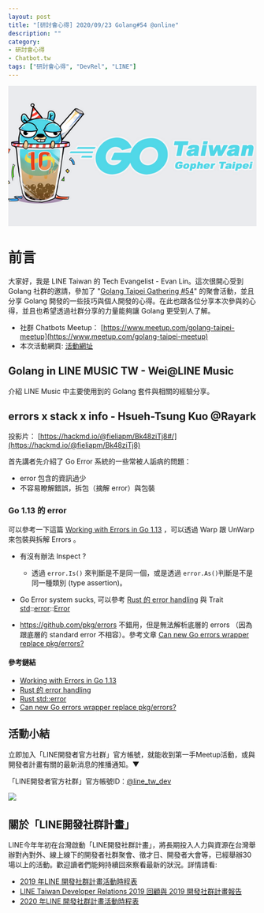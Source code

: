 ```yaml
---
layout: post
title: "[研討會心得] 2020/09/23 Golang#54 @online"
description: ""
category: 
- 研討會心得
- Chatbot.tw
tags: ["研討會心得", "DevRel", "LINE"]
---
```


![](../images/2020/gtg.jpeg)

# 前言

大家好，我是 LINE Taiwan 的 Tech Evangelist - Evan Lin。這次很開心受到 Golang 社群的邀請，參加了 "[Golang Taipei Gathering #54](https://www.meetup.com/golang-taipei-meetup/events/272926722/)" 的聚會活動，並且分享 Golang 開發的一些技巧與個人開發的心得。在此也跟各位分享本次參與的心得，並且也希望透過社群分享的力量能夠讓 Golang 更受到人了解。  

- 社群 Chatbots Meetup： [https://www.meetup.com/golang-taipei-meetup](https://www.meetup.com/golang-taipei-meetup) 
- 本次活動網頁:  [活動網址](https://www.meetup.com/golang-taipei-meetup/events/272926722/)﻿





## Golang in LINE MUSIC TW -  Wei@LINE Music 

<script async class="speakerdeck-embed" data-id="2865bb1c091b4210b4852bb76828a769" data-ratio="1.77777777777778" src="//speakerdeck.com/assets/embed.js"></script>

介紹 LINE Music 中主要使用到的 Golang 套件與相關的經驗分享。



## errors x stack x info -  Hsueh-Tsung Kuo @Rayark 

投影片：  [https://hackmd.io/@fieliapm/Bk48ziTj8#/](https://hackmd.io/@fieliapm/Bk48ziTj8)

首先講者先介紹了 Go Error 系統的一些常被人詬病的問題：

- error 包含的資訊過少
- 不容易瞭解錯誤，拆包（摘解 error）與包裝

### Go 1.13 的 error 

可以參考一下這篇 [Working with Errors in Go 1.13](https://blog.golang.org/go1.13-errors) ，可以透過 Warp 跟 UnWarp 來包裝與拆解 Errors 。

- 有沒有辦法 Inspect ?
  - 透過 `error.Is()` 來判斷是不是同一個，或是透過 `error.As()`判斷是不是同一種類別 (type assertion)。

-  Go Error system sucks, 可以參考 [Rust 的 error handling](https://doc.rust-lang.org/book/ch09-00-error-handling.html) 與 Trait [std](https://doc.rust-lang.org/std/index.html)::[error](https://doc.rust-lang.org/std/error/index.html)::[Error](https://doc.rust-lang.org/std/error/trait.Error.html)

- https://github.com/pkg/errors 不錯用，但是無法解析底層的 errors （因為跟底層的 standard error 不相容）。參考文章 [Can new Go errors wrapper replace pkg/errors?](https://blog.dharnitski.com/2019/09/09/go-errors-are-not-pkg-errors/)

#### 參考鏈結

- [Working with Errors in Go 1.13](https://blog.golang.org/go1.13-errors) 
- [Rust 的 error handling](https://doc.rust-lang.org/book/ch09-00-error-handling.html) 
- [Rust std::error](https://github.com/pkg/errors) 
- [Can new  Go errors wrapper replace pkg/errors?](https://blog.dharnitski.com/2019/09/09/go-errors-are-not-pkg-errors/)





## 活動小結

立即加入「LINE開發者官方社群」官方帳號，就能收到第一手Meetup活動，或與開發者計畫有關的最新消息的推播通知。▼

「LINE開發者官方社群」官方帳號ID：[@line_tw_dev](https://lin.ee/s5RsZHo)

![](http://www.evanlin.com/images/2020/line-tw-dev-qr.png)

## 關於「LINE開發社群計畫」

LINE今年年初在台灣啟動「LINE開發社群計畫」，將長期投入人力與資源在台灣舉辦對內對外、線上線下的開發者社群聚會、徵才日、開發者大會等，已經舉辦30場以上的活動。歡迎讀者們能夠持續回來察看最新的狀況。詳情請看:

- [2019 年LINE 開發社群計畫活動時程表](https://engineering.linecorp.com/zh-hant/blog/line-taiwan-developer-relations-2019-plan/)
- [LINE Taiwan Developer Relations 2019 回顧與 2019 開發社群計畫報告](https://engineering.linecorp.com/zh-hant/blog/line-taiwan-developer-relations-2019/)
- [2020 年LINE 開發社群計畫活動時程表](https://engineering.linecorp.com/zh-hant/blog/2020-line-tw-devrel/)

